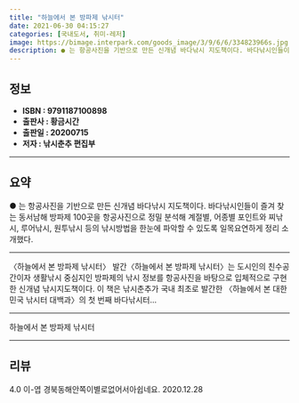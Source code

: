 ```yaml
---
title: "하늘에서 본 방파제 낚시터"
date: 2021-06-30 04:15:27
categories: [국내도서, 취미-레저]
image: https://bimage.interpark.com/goods_image/3/9/6/6/334823966s.jpg
description: ● 는 항공사진을 기반으로 만든 신개념 바다낚시 지도책이다. 바다낚시인들이 즐겨 찾는 동서남해 방파제 100곳을 항공사진으로 정밀 분석해 계절별, 어종별 포인트와 찌낚시, 루어낚시, 원투낚시 등의 낚시방법을 한눈에 파악할 수 있도록 일목요연하게 정리 소개했다.
---
```


## **정보**

- **ISBN : 9791187100898**
- **출판사 : 황금시간**
- **출판일 : 20200715**
- **저자 : 낚시춘추 편집부**

------



## **요약**

●  는 항공사진을 기반으로 만든 신개념 바다낚시 지도책이다. 바다낚시인들이 즐겨 찾는 동서남해 방파제 100곳을 항공사진으로 정밀 분석해 계절별, 어종별 포인트와 찌낚시, 루어낚시, 원투낚시 등의 낚시방법을 한눈에 파악할 수 있도록 일목요연하게 정리 소개했다.

------

〈하늘에서 본 방파제 낚시터〉 발간〈하늘에서 본 방파제 낚시터〉는 도시인의 친수공간이자 생활낚시 중심지인 방파제의 낚시 정보를 항공사진을 바탕으로 입체적으로 구현한 신개념 낚시지도책이다.
이 책은 낚시춘추가 국내 최초로 발간한 〈하늘에서 본 대한민국 낚시터 대백과〉의 첫 번째 바다낚시터... 

------


하늘에서 본 방파제 낚시터 

------


## **리뷰** 

4.0 이-엽 경북동해안쪽이별로없어서아쉽네요. 2020.12.28 <br/>